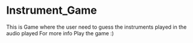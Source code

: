 # Instrument_Game
This is Game where the user need to guess the instruments played in the audio played For more info Play the game :)
